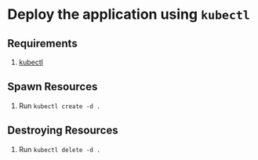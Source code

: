 # Deploy the application using `kubectl`

## Requirements
1. [kubectl](https://eksctl.io/introduction/#installation)

## Spawn Resources
1. Run `kubectl create -d .`

## Destroying Resources
1. Run `kubectl delete -d .`
